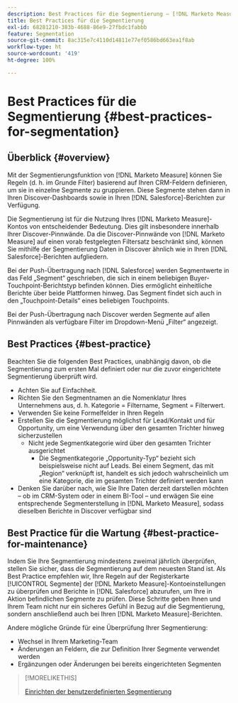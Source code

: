 ```yaml
---
description: Best Practices für die Segmentierung – [!DNL Marketo Measure] – Produktdokumentation
title: Best Practices für die Segmentierung
exl-id: 68281210-383b-4688-86e9-27fbdc1fabbb
feature: Segmentation
source-git-commit: 8ac315e7c4110d14811e77ef0586bd663ea1f8ab
workflow-type: ht
source-wordcount: '419'
ht-degree: 100%

---
```


# Best Practices für die Segmentierung {#best-practices-for-segmentation}

## Überblick {#overview}

Mit der Segmentierungsfunktion von [!DNL Marketo Measure] können Sie Regeln (d. h. im Grunde Filter) basierend auf Ihren CRM-Feldern definieren, um sie in einzelne Segmente zu gruppieren. Diese Segmente stehen dann in Ihren Discover-Dashboards sowie in Ihren [!DNL Salesforce]-Berichten zur Verfügung.

Die Segmentierung ist für die Nutzung Ihres [!DNL Marketo Measure]-Kontos von entscheidender Bedeutung. Dies gilt insbesondere innerhalb Ihrer Discover-Pinnwände. Da die Discover-Pinnwände von [!DNL Marketo Measure] auf einen vorab festgelegten Filtersatz beschränkt sind, können Sie mithilfe der Segmentierung Daten in Discover ähnlich wie in Ihren [!DNL Salesforce]-Berichten aufgliedern.

Bei der Push-Übertragung nach [!DNL Salesforce] werden Segmentwerte in das Feld „Segment“ geschrieben, die sich in einem beliebigen Buyer-Touchpoint-Berichtstyp befinden können. Dies ermöglicht einheitliche Berichte über beide Plattformen hinweg. Das Segment findet sich auch in den „Touchpoint-Details“ eines beliebigen Touchpoints.

Bei der Push-Übertragung nach Discover werden Segmente auf allen Pinnwänden als verfügbare Filter im Dropdown-Menü „Filter“ angezeigt.

## Best Practices {#best-practice}

Beachten Sie die folgenden Best Practices, unabhängig davon, ob die Segmentierung zum ersten Mal definiert oder nur die zuvor eingerichtete Segmentierung überprüft wird.

* Achten Sie auf Einfachheit. 
* Richten Sie den Segmentnamen an die Nomenklatur Ihres Unternehmens aus, d. h. Kategorie = Filtername, Segment = Filterwert.
* Verwenden Sie keine Formelfelder in Ihren Regeln
* Erstellen Sie die Segmentierung möglichst für Lead/Kontakt und für Opportunity, um eine Verwendung über den gesamten Trichter hinweg sicherzustellen
   * Nicht jede Segmentkategorie wird über den gesamten Trichter ausgerichtet
      * Die Segmentkategorie „Opportunity-Typ“ bezieht sich beispielsweise nicht auf Leads. Bei einem Segment, das mit „Region“ verknüpft ist, handelt es sich jedoch wahrscheinlich um eine Kategorie, die im gesamten Trichter definiert werden kann
* Denken Sie darüber nach, wie Sie Ihre Daten derzeit darstellen möchten – ob im CRM-System oder in einem BI-Tool – und erwägen Sie eine entsprechende Segmenterstellung in [!DNL Marketo Measure], sodass dieselben Berichte in Discover verfügbar sind

## Best Practice für die Wartung {#best-practice-for-maintenance}

Indem Sie Ihre Segmentierung mindestens zweimal jährlich überprüfen, stellen Sie sicher, dass die Segmentierung auf dem neuesten Stand ist. Als Best Practice empfehlen wir, Ihre Regeln auf der Registerkarte [!UICONTROL Segmente] der [!DNL Marketo Measure]-Kontoeinstellungen zu überprüfen und Berichte in [!DNL Salesforce] abzurufen, um Ihre in Aktion befindlichen Segmente zu prüfen. Diese Schritte geben Ihnen und Ihrem Team nicht nur ein sicheres Gefühl in Bezug auf die Segmentierung, sondern anschließend auch bei Ihren [!DNL Marketo Measure]-Berichten.

Andere mögliche Gründe für eine Überprüfung Ihrer Segmentierung:

* Wechsel in Ihrem Marketing-Team
* Änderungen an Feldern, die zur Definition Ihrer Segmente verwendet werden
* Ergänzungen oder Änderungen bei bereits eingerichteten Segmenten

>[!MORELIKETHIS]
>
>[Einrichten der benutzerdefinierten Segmentierung](/help/advanced-marketo-measure-features/segmentation/custom-segmentation.md)
